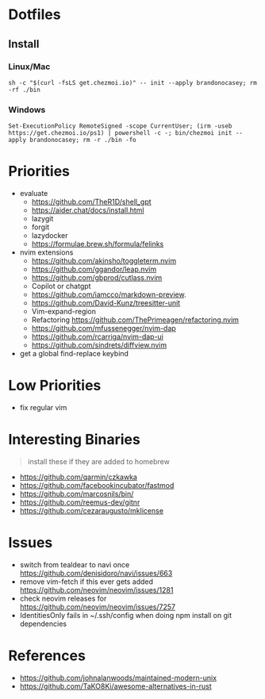 # Dotfiles

## Install
### Linux/Mac
`sh -c "$(curl -fsLS get.chezmoi.io)" -- init --apply brandonocasey; rm -rf ./bin`

### Windows
`Set-ExecutionPolicy RemoteSigned -scope CurrentUser; (irm -useb https://get.chezmoi.io/ps1) | powershell -c -; bin/chezmoi init --apply brandonocasey; rm -r ./bin -fo`

# Priorities
* evaluate
    * https://github.com/TheR1D/shell_gpt
    * https://aider.chat/docs/install.html
    * lazygit
    * forgit
    * lazydocker
    * https://formulae.brew.sh/formula/felinks
* nvim extensions
    * https://github.com/akinsho/toggleterm.nvim
    * https://github.com/ggandor/leap.nvim
    * https://github.com/gbprod/cutlass.nvim
    * Copilot or chatgpt
    * https://github.com/iamcco/markdown-preview.
    * https://github.com/David-Kunz/treesitter-unit
    * Vim-expand-region
    * Refactoring https://github.com/ThePrimeagen/refactoring.nvim
    * https://github.com/mfussenegger/nvim-dap
    * https://github.com/rcarriga/nvim-dap-ui
    * https://github.com/sindrets/diffview.nvim
* get a global find-replace keybind

# Low Priorities
* fix regular vim

# Interesting Binaries
> install these if they are added to homebrew

* https://github.com/qarmin/czkawka
* https://github.com/facebookincubator/fastmod
* https://github.com/marcosnils/bin/
* https://github.com/reemus-dev/gitnr
* https://github.com/cezaraugusto/mklicense

# Issues
* switch from tealdear to navi once https://github.com/denisidoro/navi/issues/663
* remove vim-fetch if this ever gets added https://github.com/neovim/neovim/issues/1281
* check neovim releases for https://github.com/neovim/neovim/issues/7257
* IdentitiesOnly fails in ~/.ssh/config when doing npm install on git dependencies

# References
* https://github.com/johnalanwoods/maintained-modern-unix
* https://github.com/TaKO8Ki/awesome-alternatives-in-rust
